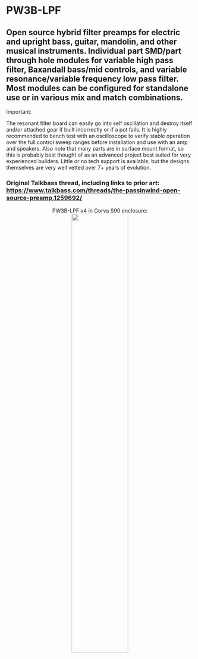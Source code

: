 # PW3B-LPF
## Open source hybrid filter preamps for electric and upright bass, guitar, mandolin, and other musical instruments. Individual part SMD/part through hole modules for variable high pass filter, Baxandall bass/mid controls, and variable resonance/variable frequency low pass filter. Most modules can be configured for standalone use or in various mix and match combinations.

Important:

The resonant filter board can easily go into self oscillation and destroy itself and/or attached gear if built incorrectly or if a pot fails. It is highly recommended to bench test with an oscilloscope to verify stable operation over the full control sweep ranges before installation and use with an amp and speakers. Also note that many parts are in surface mount format, so this is probably best thought of as an advanced project best suited for very experienced builders. Little or no tech support is available, but the designs themselves are very well vetted over 7+ years of evolution. 

### Original Talkbass thread, including links to prior art: https://www.talkbass.com/threads/the-passinwind-open-source-preamp.1259692/




<p align="center" width="100%">
PW3B-LPF v4 in Gorva S90 enclosure:</br>
    <img width="55%" src="https://user-images.githubusercontent.com/127763821/236630708-b9812c4f-c3fb-433a-8882-7cfeef485877.jpg">
</p>


